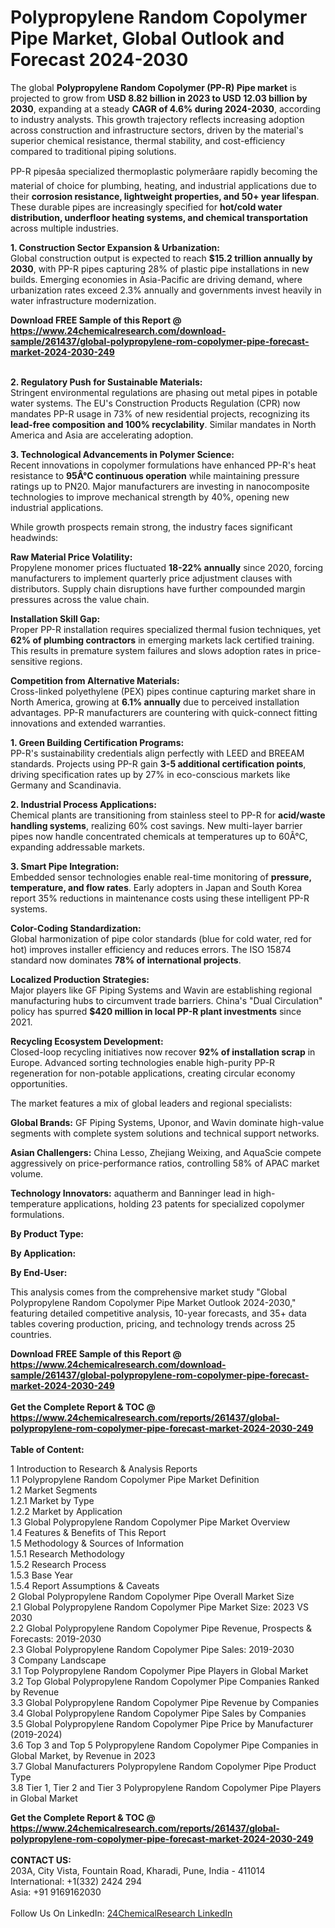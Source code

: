 <h1>Polypropylene Random Copolymer Pipe Market, Global Outlook and Forecast 2024-2030</h1><p>The global <strong>Polypropylene Random Copolymer (PP-R) Pipe market</strong> is projected to grow from <strong>USD 8.82 billion in 2023 to USD 12.03 billion by 2030</strong>, expanding at a steady <strong>CAGR of 4.6% during 2024-2030</strong>, according to industry analysts. This growth trajectory reflects increasing adoption across construction and infrastructure sectors, driven by the material's superior chemical resistance, thermal stability, and cost-efficiency compared to traditional piping solutions.</p><p>PP-R pipesâa specialized thermoplastic polymerâare rapidly becoming the material of choice for plumbing, heating, and industrial applications due to their <strong>corrosion resistance, lightweight properties, and 50+ year lifespan</strong>. These durable pipes are increasingly specified for <strong>hot/cold water distribution, underfloor heating systems, and chemical transportation</strong> across multiple industries.</p><p><strong>1. Construction Sector Expansion &amp; Urbanization:</strong><br>
Global construction output is expected to reach <strong>$15.2 trillion annually by 2030</strong>, with PP-R pipes capturing 28% of plastic pipe installations in new builds. Emerging economies in Asia-Pacific are driving demand, where urbanization rates exceed 2.3% annually and governments invest heavily in water infrastructure modernization.</p><div><b>Download FREE Sample of this Report @ 
            <a href="https://www.24chemicalresearch.com/download-sample/261437/global-polypropylene-rom-copolymer-pipe-forecast-market-2024-2030-249">
            https://www.24chemicalresearch.com/download-sample/261437/global-polypropylene-rom-copolymer-pipe-forecast-market-2024-2030-249</a></b></div><br><p><strong>2. Regulatory Push for Sustainable Materials:</strong><br>
Stringent environmental regulations are phasing out metal pipes in potable water systems. The EU's Construction Products Regulation (CPR) now mandates PP-R usage in 73% of new residential projects, recognizing its <strong>lead-free composition and 100% recyclability</strong>. Similar mandates in North America and Asia are accelerating adoption.</p><p><strong>3. Technological Advancements in Polymer Science:</strong><br>
Recent innovations in copolymer formulations have enhanced PP-R's heat resistance to <strong>95Â°C continuous operation</strong> while maintaining pressure ratings up to PN20. Major manufacturers are investing in nanocomposite technologies to improve mechanical strength by 40%, opening new industrial applications.</p><p>While growth prospects remain strong, the industry faces significant headwinds:</p><p><strong>Raw Material Price Volatility:</strong><br>
	Propylene monomer prices fluctuated <strong>18-22% annually</strong> since 2020, forcing manufacturers to implement quarterly price adjustment clauses with distributors. Supply chain disruptions have further compounded margin pressures across the value chain.</p><p><strong>Installation Skill Gap:</strong><br>
	Proper PP-R installation requires specialized thermal fusion techniques, yet <strong>62% of plumbing contractors</strong> in emerging markets lack certified training. This results in premature system failures and slows adoption rates in price-sensitive regions.</p><p><strong>Competition from Alternative Materials:</strong><br>
	Cross-linked polyethylene (PEX) pipes continue capturing market share in North America, growing at <strong>6.1% annually</strong> due to perceived installation advantages. PP-R manufacturers are countering with quick-connect fitting innovations and extended warranties.</p><p><strong>1. Green Building Certification Programs:</strong><br>
PP-R's sustainability credentials align perfectly with LEED and BREEAM standards. Projects using PP-R gain <strong>3-5 additional certification points</strong>, driving specification rates up by 27% in eco-conscious markets like Germany and Scandinavia.</p><p><strong>2. Industrial Process Applications:</strong><br>
Chemical plants are transitioning from stainless steel to PP-R for <strong>acid/waste handling systems</strong>, realizing 60% cost savings. New multi-layer barrier pipes now handle concentrated chemicals at temperatures up to 60Â°C, expanding addressable markets.</p><p><strong>3. Smart Pipe Integration:</strong><br>
Embedded sensor technologies enable real-time monitoring of <strong>pressure, temperature, and flow rates</strong>. Early adopters in Japan and South Korea report 35% reductions in maintenance costs using these intelligent PP-R systems.</p><p><strong>Color-Coding Standardization:</strong><br>
	Global harmonization of pipe color standards (blue for cold water, red for hot) improves installer efficiency and reduces errors. The ISO 15874 standard now dominates <strong>78% of international projects</strong>.</p><p><strong>Localized Production Strategies:</strong><br>
	Major players like GF Piping Systems and Wavin are establishing regional manufacturing hubs to circumvent trade barriers. China's "Dual Circulation" policy has spurred <strong>$420 million in local PP-R plant investments</strong> since 2021.</p><p><strong>Recycling Ecosystem Development:</strong><br>
	Closed-loop recycling initiatives now recover <strong>92% of installation scrap</strong> in Europe. Advanced sorting technologies enable high-purity PP-R regeneration for non-potable applications, creating circular economy opportunities.</p><p>The market features a mix of global leaders and regional specialists:</p><p><strong>Global Brands:</strong> GF Piping Systems, Uponor, and Wavin dominate high-value segments with complete system solutions and technical support networks.</p><p><strong>Asian Challengers:</strong> China Lesso, Zhejiang Weixing, and AquaScie compete aggressively on price-performance ratios, controlling 58% of APAC market volume.</p><p><strong>Technology Innovators:</strong> aquatherm and Banninger lead in high-temperature applications, holding 23 patents for specialized copolymer formulations.</p><p><strong>By Product Type:</strong></p><p><strong>By Application:</strong></p><p><strong>By End-User:</strong></p><p>This analysis comes from the comprehensive market study "Global Polypropylene Random Copolymer Pipe Market Outlook 2024-2030," featuring detailed competitive analysis, 10-year forecasts, and 35+ data tables covering production, pricing, and technology trends across 25 countries.</p><div><b>Download FREE Sample of this Report @ 
            <a href="https://www.24chemicalresearch.com/download-sample/261437/global-polypropylene-rom-copolymer-pipe-forecast-market-2024-2030-249">
            https://www.24chemicalresearch.com/download-sample/261437/global-polypropylene-rom-copolymer-pipe-forecast-market-2024-2030-249</a></b></div><br><div><b>Get the Complete Report & TOC @ 
            <a href="https://www.24chemicalresearch.com/reports/261437/global-polypropylene-rom-copolymer-pipe-forecast-market-2024-2030-249">
            https://www.24chemicalresearch.com/reports/261437/global-polypropylene-rom-copolymer-pipe-forecast-market-2024-2030-249</a></b></div><br>
            <b>Table of Content:</b><p>1 Introduction to Research & Analysis Reports<br />
    1.1 Polypropylene Random Copolymer Pipe Market Definition<br />
    1.2 Market Segments<br />
        1.2.1 Market by Type<br />
        1.2.2 Market by Application<br />
    1.3 Global Polypropylene Random Copolymer Pipe Market Overview<br />
    1.4 Features & Benefits of This Report<br />
    1.5 Methodology & Sources of Information<br />
        1.5.1 Research Methodology<br />
        1.5.2 Research Process<br />
        1.5.3 Base Year<br />
        1.5.4 Report Assumptions & Caveats<br />
2 Global Polypropylene Random Copolymer Pipe Overall Market Size<br />
    2.1 Global Polypropylene Random Copolymer Pipe Market Size: 2023 VS 2030<br />
    2.2 Global Polypropylene Random Copolymer Pipe Revenue, Prospects & Forecasts: 2019-2030<br />
    2.3 Global Polypropylene Random Copolymer Pipe Sales: 2019-2030<br />
3 Company Landscape<br />
    3.1 Top Polypropylene Random Copolymer Pipe Players in Global Market<br />
    3.2 Top Global Polypropylene Random Copolymer Pipe Companies Ranked by Revenue<br />
    3.3 Global Polypropylene Random Copolymer Pipe Revenue by Companies<br />
    3.4 Global Polypropylene Random Copolymer Pipe Sales by Companies<br />
    3.5 Global Polypropylene Random Copolymer Pipe Price by Manufacturer (2019-2024)<br />
    3.6 Top 3 and Top 5 Polypropylene Random Copolymer Pipe Companies in Global Market, by Revenue in 2023<br />
    3.7 Global Manufacturers Polypropylene Random Copolymer Pipe Product Type<br />
    3.8 Tier 1, Tier 2 and Tier 3 Polypropylene Random Copolymer Pipe Players in Global Market<br />
    </p><div><b>Get the Complete Report & TOC @ 
            <a href="https://www.24chemicalresearch.com/reports/261437/global-polypropylene-rom-copolymer-pipe-forecast-market-2024-2030-249">
            https://www.24chemicalresearch.com/reports/261437/global-polypropylene-rom-copolymer-pipe-forecast-market-2024-2030-249</a></b></div><br><b>CONTACT US:</b><br>
            203A, City Vista, Fountain Road, Kharadi, Pune, India - 411014<br>
            International: +1(332) 2424 294<br>
            Asia: +91 9169162030 <br><br>
            Follow Us On LinkedIn: <a href="https://www.linkedin.com/company/24chemicalresearch/">24ChemicalResearch LinkedIn</a>